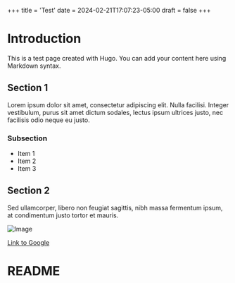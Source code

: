 +++
title = 'Test'
date = 2024-02-21T17:07:23-05:00
draft = false
+++

# Introduction

This is a test page created with Hugo. You can add your content here using Markdown syntax.

## Section 1

Lorem ipsum dolor sit amet, consectetur adipiscing elit. Nulla facilisi. Integer vestibulum, purus sit amet dictum sodales, lectus ipsum ultrices justo, nec facilisis odio neque eu justo.

### Subsection

- Item 1
- Item 2
- Item 3

## Section 2

Sed ullamcorper, libero non feugiat sagittis, nibh massa fermentum ipsum, at condimentum justo tortor et mauris.

![Image](/path/to/image.jpg)

[Link to Google](https://www.google.com/)
# README
